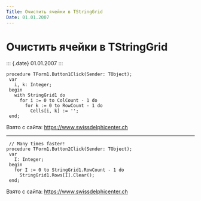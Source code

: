 ```yaml
---
Title: Очистить ячейки в TStringGrid
Date: 01.01.2007
---
```



Очистить ячейки в TStringGrid
=============================

::: {.date}
01.01.2007
:::

    procedure TForm1.Button1Click(Sender: TObject);
     var
       i, k: Integer;
     begin
       with StringGrid1 do
         for i := 0 to ColCount - 1 do
           for k := 0 to RowCount - 1 do
             Cells[i, k] := '';
     end;

Взято с сайта: <https://www.swissdelphicenter.ch>

------------------------------------------------------------------------

     // Many times faster! 
    procedure TForm1.Button2Click(Sender: TObject);
     var
       I: Integer;
     begin
       for I := 0 to StringGrid1.RowCount - 1 do
         StringGrid1.Rows[I].Clear();
     end;

Взято с сайта: <https://www.swissdelphicenter.ch>

